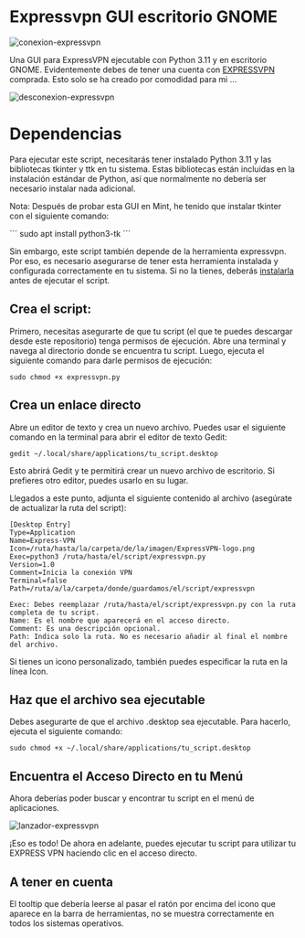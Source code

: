 # Expressvpn GUI escritorio GNOME

![conexion-expressvpn](https://github.com/sapoclay/expressvpn-gui/assets/6242827/4877cec7-412c-4a81-a2d2-de8ad3af9c31)

Una GUI para ExpressVPN ejecutable con Python 3.11 y en escritorio GNOME. Evidentemente debes de tener una cuenta con [EXPRESSVPN](https://www.expressvpn.com/es/refer-a-friend/30-days-free?locale=es&referrer_id=40141467&utm_campaign=referrals&utm_medium=copy_link&utm_source=referral_dashboard) comprada. Esto solo se ha creado por comodidad para mi ...

![desconexion-expressvpn](https://github.com/sapoclay/expressvpn-gui/assets/6242827/8f3dab8e-ed20-40ab-9401-61f1500df16c)

# Dependencias

Para ejecutar este script, necesitarás tener instalado Python 3.11 y las bibliotecas tkinter y ttk en tu sistema. Estas bibliotecas están incluidas en la instalación estándar de Python, así que normalmente no debería ser necesario instalar nada adicional.

Nota: Después de probar esta GUI en Mint, he tenido que instalar tkinter con el siguiente comando:

´´´
sudo apt install python3-tk
´´´

Sin embargo, este script también depende de la herramienta expressvpn. Por eso, es necesario asegurarse de tener esta herramienta instalada y configurada correctamente en tu sistema. Si no la tienes, deberás [instalarla](https://www.expressrefer.com/refer-a-friend/30-days-free?locale=es&referrer_id=40141467&utm_campaign=referrals&utm_medium=copy_link&utm_source=referral_dashboard)  antes de ejecutar el script.

## Crea el script:

Primero, necesitas asegurarte de que tu script (el que te puedes descargar desde este repositorio) tenga permisos de ejecución. Abre una terminal y navega al directorio donde se encuentra tu script. Luego, ejecuta el siguiente comando para darle permisos de ejecución:
```
sudo chmod +x expressvpn.py
```
## Crea un enlace directo

Abre un editor de texto y crea un nuevo archivo. Puedes usar el siguiente comando en la terminal para abrir el editor de texto Gedit:
```
gedit ~/.local/share/applications/tu_script.desktop
```
Esto abrirá Gedit y te permitirá crear un nuevo archivo de escritorio. Si prefieres otro editor, puedes usarlo en su lugar.

Llegados a este punto, adjunta el siguiente contenido al archivo (asegúrate de actualizar la ruta del script):
```
[Desktop Entry]
Type=Application
Name=Express-VPN
Icon=/ruta/hasta/la/carpeta/de/la/imagen/ExpressVPN-logo.png
Exec=python3 /ruta/hasta/el/script/expressvpn.py
Version=1.0
Comment=Inicia la conexión VPN
Terminal=false
Path=/ruta/a/la/carpeta/donde/guardamos/el/script/expressvpn
```
    Exec: Debes reemplazar /ruta/hasta/el/script/expressvpn.py con la ruta completa de tu script.
    Name: Es el nombre que aparecerá en el acceso directo.
    Comment: Es una descripción opcional.
    Path: Indica solo la ruta. No es necesario añadir al final el nombre del archivo.

Si tienes un icono personalizado, también puedes especificar la ruta en la línea Icon.

## Haz que el archivo sea ejecutable

Debes asegurarte de que el archivo .desktop sea ejecutable. Para hacerlo, ejecuta el siguiente comando:
```
sudo chmod +x ~/.local/share/applications/tu_script.desktop
```
## Encuentra el Acceso Directo en tu Menú

Ahora deberías poder buscar y encontrar tu script en el menú de aplicaciones.

![lanzador-expressvpn](https://github.com/sapoclay/expressvpn-gui/assets/6242827/ca44463d-69e3-4b50-b838-beddbcaa7b6b)

¡Eso es todo! De ahora en adelante, puedes ejecutar tu script para utilizar tu EXPRESS VPN haciendo clic en el acceso directo.

## A tener en cuenta

El tooltip que debería leerse al pasar el ratón por encima del icono que aparece en la barra de herramientas, no se muestra correctamente en todos los sistemas operativos.
